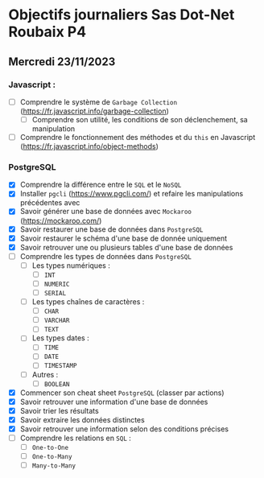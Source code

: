 # Objectifs journaliers Sas Dot-Net Roubaix P4

## Mercredi 23/11/2023

### Javascript :

- [ ] Comprendre le système de `Garbage Collection` (https://fr.javascript.info/garbage-collection)
  - [ ] Comprendre son utilité, les conditions de son déclenchement, sa manipulation
- [ ] Comprendre le fonctionnement des méthodes et du `this` en Javascript (https://fr.javascript.info/object-methods)

### PostgreSQL

- [x] Comprendre la différence entre le `SQL` et le `NoSQL`
- [x] Installer `pgcli` (https://www.pgcli.com/) et refaire les manipulations précédentes avec
- [x] Savoir générer une base de données avec `Mockaroo` (https://mockaroo.com/)
- [x] Savoir restaurer une base de données dans `PostgreSQL`
- [x] Savoir restaurer le schéma d'une base de donnée uniquement
- [x] Savoir retrouver une ou plusieurs tables d'une base de données
- [ ] Comprendre les types de données dans `PostgreSQL`
  - [ ] Les types numériques :
    - [ ] `INT`
    - [ ] `NUMERIC`
    - [ ] `SERIAL`
  - [ ] Les types chaînes de caractères :
    - [ ] `CHAR`
    - [ ] `VARCHAR`
    - [ ] `TEXT`
  - [ ] Les types dates :
    - [ ] `TIME`
    - [ ] `DATE`
    - [ ] `TIMESTAMP`
  - [ ] Autres :
    - [ ] `BOOLEAN`
- [x] Commencer son cheat sheet `PostgreSQL` (classer par actions)
- [x] Savoir retrouver une information d'une base de données
- [x] Savoir trier les résultats
- [x] Savoir extraire les données distinctes
- [x] Savoir retrouver une information selon des conditions précises
- [ ] Comprendre les relations en `SQL` :
  - [ ] `One-to-One`
  - [ ] `One-to-Many`
  - [ ] `Many-to-Many`
